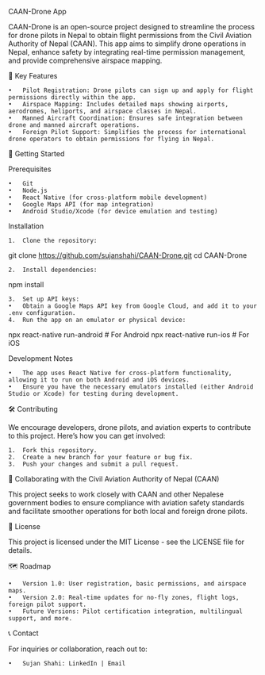 CAAN-Drone App

CAAN-Drone is an open-source project designed to streamline the process for drone pilots in Nepal to obtain flight permissions from the Civil Aviation Authority of Nepal (CAAN). This app aims to simplify drone operations in Nepal, enhance safety by integrating real-time permission management, and provide comprehensive airspace mapping.

📌 Key Features

	•	Pilot Registration: Drone pilots can sign up and apply for flight permissions directly within the app.
	•	Airspace Mapping: Includes detailed maps showing airports, aerodromes, heliports, and airspace classes in Nepal.
	•	Manned Aircraft Coordination: Ensures safe integration between drone and manned aircraft operations.
	•	Foreign Pilot Support: Simplifies the process for international drone operators to obtain permissions for flying in Nepal.

🚀 Getting Started

Prerequisites

	•	Git
	•	Node.js
	•	React Native (for cross-platform mobile development)
	•	Google Maps API (for map integration)
	•	Android Studio/Xcode (for device emulation and testing)

Installation

	1.	Clone the repository:

git clone https://github.com/sujanshahi/CAAN-Drone.git
cd CAAN-Drone


	2.	Install dependencies:

npm install


	3.	Set up API keys:
	•	Obtain a Google Maps API key from Google Cloud, and add it to your .env configuration.
	4.	Run the app on an emulator or physical device:

npx react-native run-android   # For Android
npx react-native run-ios       # For iOS



Development Notes

	•	The app uses React Native for cross-platform functionality, allowing it to run on both Android and iOS devices.
	•	Ensure you have the necessary emulators installed (either Android Studio or Xcode) for testing during development.

🛠️ Contributing

We encourage developers, drone pilots, and aviation experts to contribute to this project. Here’s how you can get involved:

	1.	Fork this repository.
	2.	Create a new branch for your feature or bug fix.
	3.	Push your changes and submit a pull request.

💼 Collaborating with the Civil Aviation Authority of Nepal (CAAN)

This project seeks to work closely with CAAN and other Nepalese government bodies to ensure compliance with aviation safety standards and facilitate smoother operations for both local and foreign drone pilots.

📄 License

This project is licensed under the MIT License - see the LICENSE file for details.

🗺️ Roadmap

	•	Version 1.0: User registration, basic permissions, and airspace maps.
	•	Version 2.0: Real-time updates for no-fly zones, flight logs, foreign pilot support.
	•	Future Versions: Pilot certification integration, multilingual support, and more.

📞 Contact

For inquiries or collaboration, reach out to:

	•	Sujan Shahi: LinkedIn | Email

